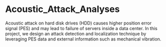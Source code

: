 # Acoustic_Attack_Analyses
Acoustic attack on hard disk drives (HDD) causes higher position error signal (PES) and may lead to failure of servers inside a data center. In this project, we design an attack detection and localization technique by leveraging PES data and external information such as mechanical vibration.
